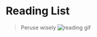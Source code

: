 # Reading List
> Peruse wisely
![reading gif](https://media.giphy.com/media/34ZNcoaN5u4hi/giphy.gif)
